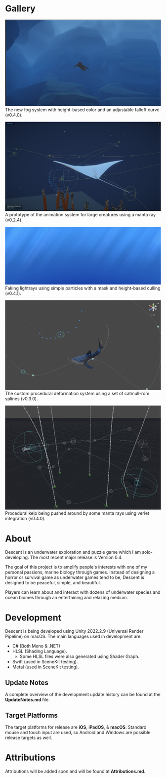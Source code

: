 # Gallery
![The new fog system with height-based color and an adjustable falloff curve.](https://raw.githubusercontent.com/rvishwajith/Descent/main/Thumbnails/v0-4-0-fog2.png)
The new fog system with height-based color and an adjustable falloff curve (v0.4.0).

![A prototype of the animation system for large creatures using a manta ray.](https://raw.githubusercontent.com/rvishwajith/Descent/main/Thumbnails/v0-2-4.png)
A prototype of the animation system for large creatures using a manta ray (v0.2.4).

![](https://raw.githubusercontent.com/rvishwajith/Descent/main/Thumbnails/v0-4-1-godrays.png)
Faking lightrays using simple particles with a mask and height-based culling (v0.4.1).

![The custom procedural deformation system using a set of catmull-rom splines.](https://raw.githubusercontent.com/rvishwajith/Descent/main/Thumbnails/spline-animation-demo.png)
The custom procedural deformation system using a set of catmull-rom splines (v0.3.0).

![Procedural kelp being pushed around by some manta rays using verlet integration.](https://raw.githubusercontent.com/rvishwajith/Descent/main/Thumbnails/v0-4-0-verlet-kelp2.png)
Procedural kelp being pushed around by some manta rays using verlet integration (v0.4.0).

# About
Descent is an underwater exploration and puzzle game which I am solo-developing. The most recent major release is Version 0.4.

The goal of this project is to amplify people's interests with one of my personal passions, marine biology through games. Instead of designing a horror or survival game as underwater games tend to be, Descent is designed to be peaceful, simple, and beautiful.

Players can learn about and interact with dozens of underwater species and ocean biomes through an entertaining and relazing medium.

# Development
Descent is being developed using Unity 2022.2.9 (Universal Render Pipeline) on macOS.
The main languages used in development are:
- C# (Both Mono & .NET)
- HLSL (Shading Language).
  - Some HLSL files were also generated using Shader Graph.
- Swift (used in SceneKit testing).
- Metal (used in SceneKit testing).

## Update Notes
A complete overview of the development update history can be found at the **UpdateNotes.md** file.

## Target Platforms
The target platforms for release are **iOS**, **iPadOS**, & **macOS**. Standard mouse and touch input are used, so Android and Windows are possible release targets as well.

# Attributions
Attributions will be added soon and will be found at **Attributions.md**.